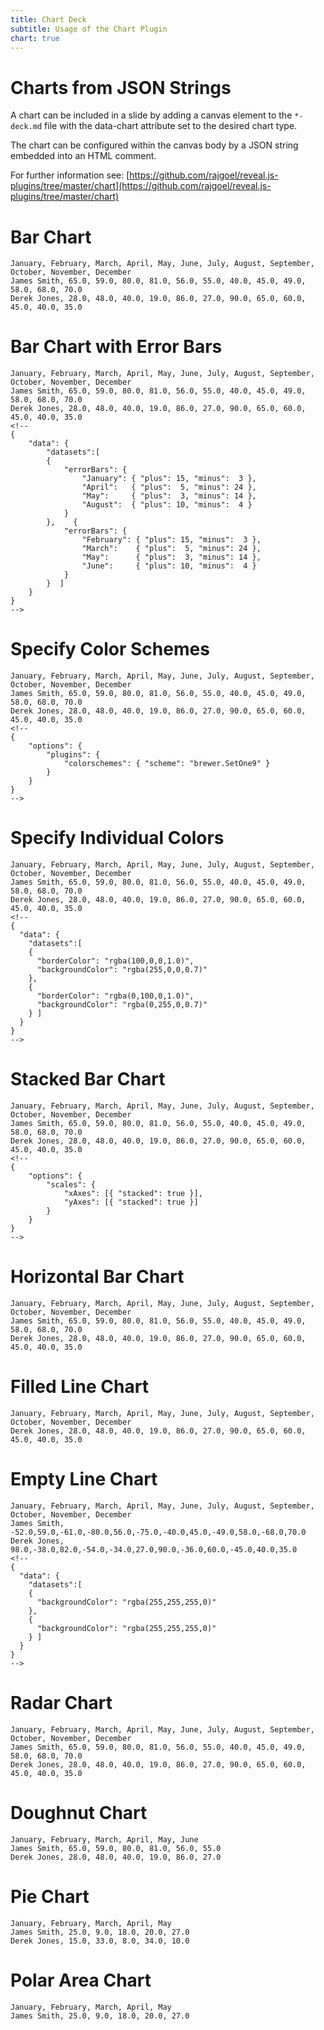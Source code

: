 ```yaml
---
title: Chart Deck
subtitle: Usage of the Chart Plugin
chart: true
---
```



# Charts from JSON Strings

A chart can be included in a slide by adding a canvas element to the `*-deck.md` file  with the data-chart attribute set to the desired chart type.

The chart can be configured within the canvas body by a JSON string embedded into an HTML comment.

For further information see: [https://github.com/rajgoel/reveal.js-plugins/tree/master/chart](https://github.com/rajgoel/reveal.js-plugins/tree/master/chart)


# Bar Chart

``` bar-chart
January, February, March, April, May, June, July, August, September, October, November, December
James Smith, 65.0, 59.0, 80.0, 81.0, 56.0, 55.0, 40.0, 45.0, 49.0, 58.0, 68.0, 70.0
Derek Jones, 28.0, 48.0, 40.0, 19.0, 86.0, 27.0, 90.0, 65.0, 60.0, 45.0, 40.0, 35.0
```


# Bar Chart with Error Bars

``` bar-chart
January, February, March, April, May, June, July, August, September, October, November, December
James Smith, 65.0, 59.0, 80.0, 81.0, 56.0, 55.0, 40.0, 45.0, 49.0, 58.0, 68.0, 70.0
Derek Jones, 28.0, 48.0, 40.0, 19.0, 86.0, 27.0, 90.0, 65.0, 60.0, 45.0, 40.0, 35.0
<!--
{
    "data": {
        "datasets":[
        {
            "errorBars": {
                "January": { "plus": 15, "minus":  3 },
                "April":   { "plus":  5, "minus": 24 },
                "May":     { "plus":  3, "minus": 14 },
                "August":  { "plus": 10, "minus":  4 }
            }
        },    {
            "errorBars": {
                "February": { "plus": 15, "minus":  3 },
                "March":    { "plus":  5, "minus": 24 },
                "May":      { "plus":  3, "minus": 14 },
                "June":     { "plus": 10, "minus":  4 }
            }
        }  ]
    }
}
-->
```


# Specify Color Schemes

``` bar-chart
January, February, March, April, May, June, July, August, September, October, November, December
James Smith, 65.0, 59.0, 80.0, 81.0, 56.0, 55.0, 40.0, 45.0, 49.0, 58.0, 68.0, 70.0
Derek Jones, 28.0, 48.0, 40.0, 19.0, 86.0, 27.0, 90.0, 65.0, 60.0, 45.0, 40.0, 35.0
<!--
{
    "options": {
        "plugins": { 
            "colorschemes": { "scheme": "brewer.SetOne9" }
        }
    }
}
-->
```


# Specify Individual Colors

``` bar-chart
January, February, March, April, May, June, July, August, September, October, November, December
James Smith, 65.0, 59.0, 80.0, 81.0, 56.0, 55.0, 40.0, 45.0, 49.0, 58.0, 68.0, 70.0
Derek Jones, 28.0, 48.0, 40.0, 19.0, 86.0, 27.0, 90.0, 65.0, 60.0, 45.0, 40.0, 35.0
<!--
{
  "data": {
    "datasets":[
    {
      "borderColor": "rgba(100,0,0,1.0)",
      "backgroundColor": "rgba(255,0,0,0.7)"
    },    
    {
      "borderColor": "rgba(0,100,0,1.0)",
      "backgroundColor": "rgba(0,255,0,0.7)"
    } ]
  }
}
-->
```


# Stacked Bar Chart

``` bar-chart
January, February, March, April, May, June, July, August, September, October, November, December
James Smith, 65.0, 59.0, 80.0, 81.0, 56.0, 55.0, 40.0, 45.0, 49.0, 58.0, 68.0, 70.0
Derek Jones, 28.0, 48.0, 40.0, 19.0, 86.0, 27.0, 90.0, 65.0, 60.0, 45.0, 40.0, 35.0
<!--
{
    "options": {
        "scales": {
            "xAxes": [{ "stacked": true }],
            "yAxes": [{ "stacked": true }]
        }
    }
}
-->
```


# Horizontal Bar Chart

``` horizontalBar-chart
January, February, March, April, May, June, July, August, September, October, November, December
James Smith, 65.0, 59.0, 80.0, 81.0, 56.0, 55.0, 40.0, 45.0, 49.0, 58.0, 68.0, 70.0
Derek Jones, 28.0, 48.0, 40.0, 19.0, 86.0, 27.0, 90.0, 65.0, 60.0, 45.0, 40.0, 35.0
```


# Filled Line Chart

``` line-chart
January, February, March, April, May, June, July, August, September, October, November, December
Derek Jones, 28.0, 48.0, 40.0, 19.0, 86.0, 27.0, 90.0, 65.0, 60.0, 45.0, 40.0, 35.0
```


# Empty Line Chart

``` line-chart
January, February, March, April, May, June, July, August, September, October, November, December
James Smith, -52.0,59.0,-61.0,-80.0,56.0,-75.0,-40.0,45.0,-49.0,58.0,-68.0,70.0
Derek Jones, 98.0,-38.0,82.0,-54.0,-34.0,27.0,90.0,-36.0,60.0,-45.0,40.0,35.0
<!--
{
  "data": {
    "datasets":[
    {
      "backgroundColor": "rgba(255,255,255,0)"
    },    
    {
      "backgroundColor": "rgba(255,255,255,0)"
    } ]
  }
}
-->
```


# Radar Chart

``` radar-chart
January, February, March, April, May, June, July, August, September, October, November, December
James Smith, 65.0, 59.0, 80.0, 81.0, 56.0, 55.0, 40.0, 45.0, 49.0, 58.0, 68.0, 70.0
Derek Jones, 28.0, 48.0, 40.0, 19.0, 86.0, 27.0, 90.0, 65.0, 60.0, 45.0, 40.0, 35.0
```


# Doughnut Chart

``` doughnut-chart
January, February, March, April, May, June
James Smith, 65.0, 59.0, 80.0, 81.0, 56.0, 55.0
Derek Jones, 28.0, 48.0, 40.0, 19.0, 86.0, 27.0
```


# Pie Chart

``` pie-chart
January, February, March, April, May
James Smith, 25.0, 9.0, 18.0, 20.0, 27.0
Derek Jones, 15.0, 33.0, 8.0, 34.0, 10.0
```


# Polar Area Chart

``` polarArea-chart
January, February, March, April, May
James Smith, 25.0, 9.0, 18.0, 20.0, 27.0
```
